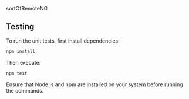 sortOfRemoteNG

## Testing

To run the unit tests, first install dependencies:

```bash
npm install
```

Then execute:

```bash
npm test
```

Ensure that Node.js and npm are installed on your system before running the commands.

